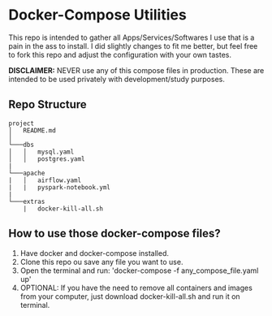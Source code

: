 # Docker-Compose Utilities

This repo is intended to gather all Apps/Services/Softwares I use that is a pain in the ass to install. I did slightly changes to fit me better, but feel free to fork this repo and adjust the configuration with your own tastes.

**DISCLAIMER:** NEVER use any of this compose files in production. These are intended to be used privately with development/study purposes.

## Repo Structure
```
project
│   README.md   
│
└───dbs
│   │   mysql.yaml
│   │   postgres.yaml
|
└───apache
|   │   airflow.yaml
|   |   pyspark-notebook.yml
|
└───extras
    |   docker-kill-all.sh
```
## How to use those docker-compose files?
1. Have docker and docker-compose installed.
2. Clone this repo ou save any file you want to use.
3. Open the terminal and run: 'docker-compose -f any_compose_file.yaml up'
4. OPTIONAL: If you have the need to remove all containers and images from your computer, just download docker-kill-all.sh and run it on terminal.
